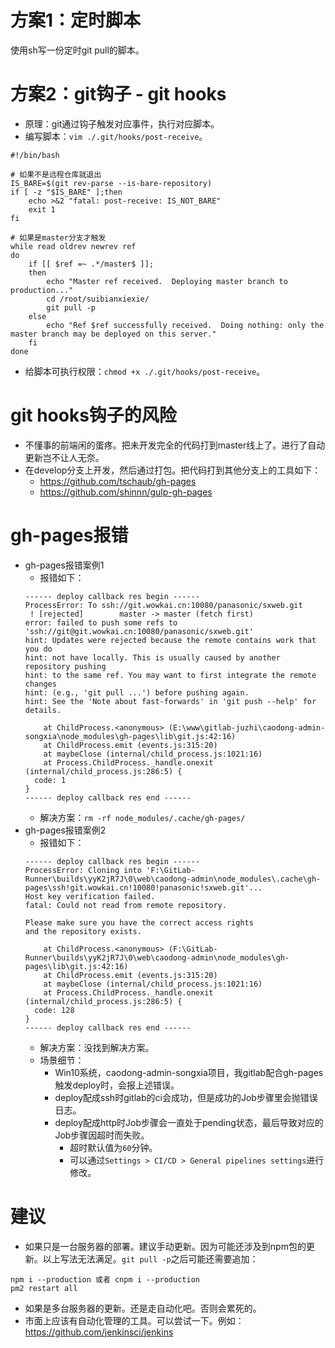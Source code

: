 # 方案1：定时脚本
使用sh写一份定时git pull的脚本。

# 方案2：git钩子 - git hooks
* 原理：git通过钩子触发对应事件，执行对应脚本。
* 编写脚本：```vim ./.git/hooks/post-receive```。
```
#!/bin/bash

# 如果不是远程仓库就退出
IS_BARE=$(git rev-parse --is-bare-repository)
if [ -z "$IS_BARE" ];then
    echo >&2 "fatal: post-receive: IS_NOT_BARE"
    exit 1
fi

# 如果是master分支才触发
while read oldrev newrev ref
do
    if [[ $ref =~ .*/master$ ]];
    then
        echo "Master ref received.  Deploying master branch to production..."
        cd /root/suibianxiexie/
        git pull -p
    else
        echo "Ref $ref successfully received.  Doing nothing: only the master branch may be deployed on this server."
    fi
done
```
* 给脚本可执行权限：```chmod +x ./.git/hooks/post-receive```。

# git hooks钩子的风险
* 不懂事的前端闲的蛋疼。把未开发完全的代码打到master线上了。进行了自动更新岂不让人无奈。
* 在develop分支上开发，然后通过打包。把代码打到其他分支上的工具如下：
    - https://github.com/tschaub/gh-pages
    - https://github.com/shinnn/gulp-gh-pages

# gh-pages报错
* gh-pages报错案例1
    - 报错如下：
    ```
    ------ deploy callback res begin ------
    ProcessError: To ssh://git.wowkai.cn:10080/panasonic/sxweb.git
     ! [rejected]        master -> master (fetch first)
    error: failed to push some refs to 'ssh://git@git.wowkai.cn:10080/panasonic/sxweb.git'
    hint: Updates were rejected because the remote contains work that you do
    hint: not have locally. This is usually caused by another repository pushing
    hint: to the same ref. You may want to first integrate the remote changes
    hint: (e.g., 'git pull ...') before pushing again.
    hint: See the 'Note about fast-forwards' in 'git push --help' for details.

        at ChildProcess.<anonymous> (E:\www\gitlab-juzhi\caodong-admin-songxia\node_modules\gh-pages\lib\git.js:42:16)
        at ChildProcess.emit (events.js:315:20)
        at maybeClose (internal/child_process.js:1021:16)
        at Process.ChildProcess._handle.onexit (internal/child_process.js:286:5) {
      code: 1
    }
    ------ deploy callback res end ------
    ```
    - 解决方案：`rm -rf node_modules/.cache/gh-pages/`
* gh-pages报错案例2
    - 报错如下：
    ```
    ------ deploy callback res begin ------
    ProcessError: Cloning into 'F:\GitLab-Runner\builds\yyK2jR7J\0\web\caodong-admin\node_modules\.cache\gh-pages\ssh!git.wowkai.cn!10080!panasonic!sxweb.git'...
    Host key verification failed.
    fatal: Could not read from remote repository.

    Please make sure you have the correct access rights
    and the repository exists.

        at ChildProcess.<anonymous> (F:\GitLab-Runner\builds\yyK2jR7J\0\web\caodong-admin\node_modules\gh-pages\lib\git.js:42:16)
        at ChildProcess.emit (events.js:315:20)
        at maybeClose (internal/child_process.js:1021:16)
        at Process.ChildProcess._handle.onexit (internal/child_process.js:286:5) {
      code: 128
    }
    ------ deploy callback res end ------
    ```
    - 解决方案：没找到解决方案。
    - 场景细节：
      - Win10系统，caodong-admin-songxia项目，我gitlab配合gh-pages触发deploy时，会报上述错误。
      - deploy配成ssh时gitlab的ci会成功，但是成功的Job步骤里会抛错误日志。
      - deploy配成http时Job步骤会一直处于pending状态，最后导致对应的Job步骤因超时而失败。
        - 超时默认值为`60`分钟。
        - 可以通过`Settings > CI/CD > General pipelines settings`进行修改。

# 建议
* 如果只是一台服务器的部署。建议手动更新。因为可能还涉及到npm包的更新。以上写法无法满足。```git pull -p```之后可能还需要追加：
```
npm i --production 或者 cnpm i --production
pm2 restart all
```
* 如果是多台服务器的更新。还是走自动化吧。否则会累死的。
* 市面上应该有自动化管理的工具。可以尝试一下。例如：https://github.com/jenkinsci/jenkins
